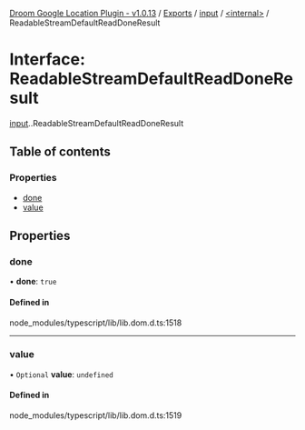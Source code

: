[Droom Google Location Plugin - v1.0.13](../README.md) / [Exports](../modules.md) / [input](../modules/input.md) / [<internal\>](../modules/input._internal_.md) / ReadableStreamDefaultReadDoneResult

# Interface: ReadableStreamDefaultReadDoneResult

[input](../modules/input.md).[<internal>](../modules/input._internal_.md).ReadableStreamDefaultReadDoneResult

## Table of contents

### Properties

- [done](input._internal_.ReadableStreamDefaultReadDoneResult.md#done)
- [value](input._internal_.ReadableStreamDefaultReadDoneResult.md#value)

## Properties

### done

• **done**: ``true``

#### Defined in

node_modules/typescript/lib/lib.dom.d.ts:1518

___

### value

• `Optional` **value**: `undefined`

#### Defined in

node_modules/typescript/lib/lib.dom.d.ts:1519
